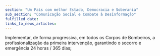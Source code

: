 ```yaml
---
section: "Um País com melhor Estado, Democracia e Soberania"
sub_section: "Comunicação Social e Combate à Desinformação"
fulfilled_date:
links_to_news_articles:
---
```


Implementar, de forma progressiva, em todos os Corpos de Bombeiros, a profissionalização da primeira intervenção, garantindo o socorro e emergência 24 horas / 365 dias;